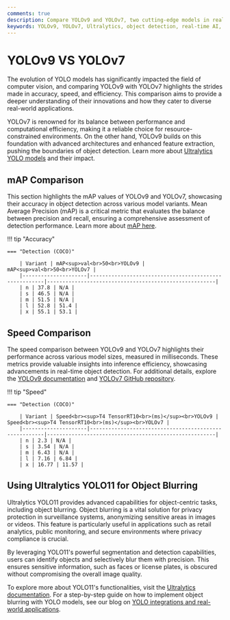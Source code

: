 ```yaml
---
comments: true
description: Compare YOLOv9 and YOLOv7, two cutting-edge models in real-time object detection and computer vision. Explore their performance, efficiency, and advancements in edge AI and Ultralytics technologies to determine the best fit for your applications.
keywords: YOLOv9, YOLOv7, Ultralytics, object detection, real-time AI, edge AI, computer vision, model comparison
---
```


# YOLOv9 VS YOLOv7

The evolution of YOLO models has significantly impacted the field of computer vision, and comparing YOLOv9 with YOLOv7 highlights the strides made in accuracy, speed, and efficiency. This comparison aims to provide a deeper understanding of their innovations and how they cater to diverse real-world applications.

YOLOv7 is renowned for its balance between performance and computational efficiency, making it a reliable choice for resource-constrained environments. On the other hand, YOLOv9 builds on this foundation with advanced architectures and enhanced feature extraction, pushing the boundaries of object detection. Learn more about [Ultralytics YOLO models](https://docs.ultralytics.com/models/yolov8/) and their impact.

## mAP Comparison

This section highlights the mAP values of YOLOv9 and YOLOv7, showcasing their accuracy in object detection across various model variants. Mean Average Precision (mAP) is a critical metric that evaluates the balance between precision and recall, ensuring a comprehensive assessment of detection performance. Learn more about [mAP here](https://www.ultralytics.com/glossary/mean-average-precision-map).

!!! tip "Accuracy"

    === "Detection (COCO)"

    	| Variant | mAP<sup>val<br>50<br>YOLOv9 | mAP<sup>val<br>50<br>YOLOv7 |
    	|---------------------|-------------------------------------------------------|-------------------------------------------------------|
    	| n | 37.8 | N/A |
    	| s | 46.5 | N/A |
    	| m | 51.5 | N/A |
    	| l | 52.8 | 51.4 |
    	| x | 55.1 | 53.1 |

## Speed Comparison

The speed comparison between YOLOv9 and YOLOv7 highlights their performance across various model sizes, measured in milliseconds. These metrics provide valuable insights into inference efficiency, showcasing advancements in real-time object detection. For additional details, explore the [YOLOv9 documentation](https://docs.ultralytics.com/models/yolov9/) and [YOLOv7 GitHub repository](https://github.com/WongKinYiu/yolov7).

!!! tip "Speed"

    === "Detection (COCO)"

    	| Variant | Speed<br><sup>T4 TensorRT10<br>(ms)</sup><br>YOLOv9 | Speed<br><sup>T4 TensorRT10<br>(ms)</sup><br>YOLOv7 |
    	|---------------------|-------------------------------------------------------|-------------------------------------------------------|
    	| n | 2.3 | N/A |
    	| s | 3.54 | N/A |
    	| m | 6.43 | N/A |
    	| l | 7.16 | 6.84 |
    	| x | 16.77 | 11.57 |

## Using Ultralytics YOLO11 for Object Blurring

Ultralytics YOLO11 provides advanced capabilities for object-centric tasks, including object blurring. Object blurring is a vital solution for privacy protection in surveillance systems, anonymizing sensitive areas in images or videos. This feature is particularly useful in applications such as retail analytics, public monitoring, and secure environments where privacy compliance is crucial.

By leveraging YOLO11's powerful segmentation and detection capabilities, users can identify objects and selectively blur them with precision. This ensures sensitive information, such as faces or license plates, is obscured without compromising the overall image quality.

To explore more about YOLO11's functionalities, visit the [Ultralytics documentation](https://docs.ultralytics.com/guides/). For a step-by-step guide on how to implement object blurring with YOLO models, see our blog on [YOLO integrations and real-world applications](https://www.ultralytics.com/blog/how-to-use-ultralytics-yolo11-for-object-detection).
